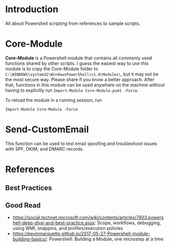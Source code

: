 # Introduction
All about Powershell scripting from references to sample scripts.

# Core-Module
**Core-Module** is a Powershell module that contains all commonly used functions shared by other scripts. I guess the easiest way to use this module is to copy the Core-Module folder to `C:\WINDOWS\system32\WindowsPowerShell\v1.0\Modules\`, but it may not be the most secure way. Please share if you know a better approach. After that, functions in this module can be used anywhere on the machine without having to explicitly run `Import-Module Core-Module.psm1 -Force`.

To reload the module in a running session, run 
```
Import-Module Core-Module -Force
````
# Send-CustomEmail
This function can be used to test email spoofing and troubleshoot issues with SPF, DKIM, and DMARC records.

# References
## Best Practices

## Good Read
- https://social.technet.microsoft.com/wiki/contents/articles/7803.powershell-deep-dive-and-best-practice.aspx: Scope, workflows, debugging, using WMI, snappins, and profiles/execution policies
- https://kevinmarquette.github.io/2017-05-27-Powershell-module-building-basics/: Powershell: Building a Module, one microstep at a time
